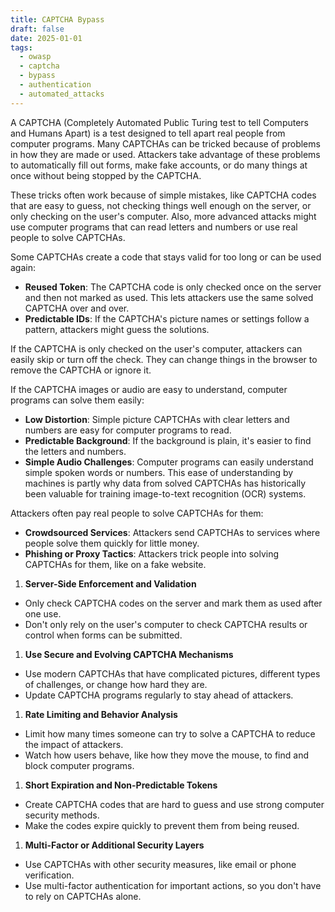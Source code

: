 ```yaml
---
title: CAPTCHA Bypass
draft: false
date: 2025-01-01
tags:
  - owasp
  - captcha
  - bypass
  - authentication
  - automated_attacks
---
```


A CAPTCHA (Completely Automated Public Turing test to tell Computers and Humans Apart) is a test designed to tell apart real people from computer programs. Many CAPTCHAs can be tricked because of problems in how they are made or used. Attackers take advantage of these problems to automatically fill out forms, make fake accounts, or do many things at once without being stopped by the CAPTCHA.

These tricks often work because of simple mistakes, like CAPTCHA codes that are easy to guess, not checking things well enough on the server, or only checking on the user's computer. Also, more advanced attacks might use computer programs that can read letters and numbers or use real people to solve CAPTCHAs.

Some CAPTCHAs create a code that stays valid for too long or can be used again:

- **Reused Token**: The CAPTCHA code is only checked once on the server and then not marked as used. This lets attackers use the same solved CAPTCHA over and over.
- **Predictable IDs**: If the CAPTCHA's picture names or settings follow a pattern, attackers might guess the solutions.

If the CAPTCHA is only checked on the user's computer, attackers can easily skip or turn off the check. They can change things in the browser to remove the CAPTCHA or ignore it.

If the CAPTCHA images or audio are easy to understand, computer programs can solve them easily:

- **Low Distortion**: Simple picture CAPTCHAs with clear letters and numbers are easy for computer programs to read.
- **Predictable Background**: If the background is plain, it's easier to find the letters and numbers.
- **Simple Audio Challenges**: Computer programs can easily understand simple spoken words or numbers. This ease of understanding by machines is partly why data from solved CAPTCHAs has historically been valuable for training image-to-text recognition (OCR) systems.

Attackers often pay real people to solve CAPTCHAs for them:

- **Crowdsourced Services**: Attackers send CAPTCHAs to services where people solve them quickly for little money.
- **Phishing or Proxy Tactics**: Attackers trick people into solving CAPTCHAs for them, like on a fake website.

1. **Server-Side Enforcement and Validation**
- Only check CAPTCHA codes on the server and mark them as used after one use.
- Don't only rely on the user's computer to check CAPTCHA results or control when forms can be submitted.
1. **Use Secure and Evolving CAPTCHA Mechanisms**
- Use modern CAPTCHAs that have complicated pictures, different types of challenges, or change how hard they are.
- Update CAPTCHA programs regularly to stay ahead of attackers.
1. **Rate Limiting and Behavior Analysis**
- Limit how many times someone can try to solve a CAPTCHA to reduce the impact of attackers.
- Watch how users behave, like how they move the mouse, to find and block computer programs.
1. **Short Expiration and Non-Predictable Tokens**
- Create CAPTCHA codes that are hard to guess and use strong computer security methods.
- Make the codes expire quickly to prevent them from being reused.
1. **Multi-Factor or Additional Security Layers**
- Use CAPTCHAs with other security measures, like email or phone verification.
- Use multi-factor authentication for important actions, so you don't have to rely on CAPTCHAs alone.
